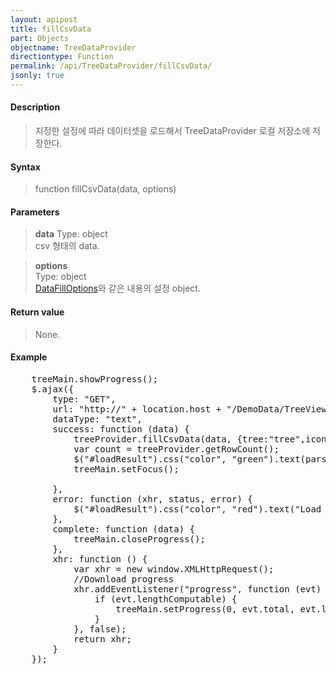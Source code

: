 ```yaml
---
layout: apipost
title: fillCsvData
part: Objects
objectname: TreeDataProvider
directiontype: Function
permalink: /api/TreeDataProvider/fillCsvData/
jsonly: true
---
```



#### Description

> 지정한 설정에 따라 데이터셋을 로드해서 TreeDataProvider 로컬 저장소에 저장한다. 

#### Syntax

> function fillCsvData(data, options)

#### Parameters

> **data**
> Type: object  
> csv 형태의 data.  

> **options**  
> Type: object    
> [DataFillOptions](/api/types/DataFillOptions/)와 같은 내용의 설정 object.    

#### Return value

> None.   

#### Example

<pre class="prettyprint">
    treeMain.showProgress();
    $.ajax({
        type: "GET",
        url: "http://" + location.host + "/DemoData/TreeViewCsvData.txt?__time__=" + new Date().getTime(),
        dataType: "text",
        success: function (data) {
            treeProvider.fillCsvData(data, {tree:"tree",icon:"icon",quoted:true, start:1});
            var count = treeProvider.getRowCount();
            $("#loadResult").css("color", "green").text(parseInt(count).toLocaleString() + " rows loaded.").show();
            treeMain.setFocus();
 
        },
        error: function (xhr, status, error) {
            $("#loadResult").css("color", "red").text("Load failed: " + message).show();
        },
        complete: function (data) {
            treeMain.closeProgress();
        },
        xhr: function () {
            var xhr = new window.XMLHttpRequest();
            //Download progress
            xhr.addEventListener("progress", function (evt) {
                if (evt.lengthComputable) {
                    treeMain.setProgress(0, evt.total, evt.loaded);
                }
            }, false);
            return xhr;
        }
    });
</pre>

